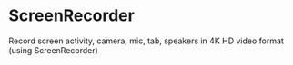 # ScreenRecorder
Record screen activity, camera, mic, tab, speakers in 4K HD video format (using ScreenRecorder)
